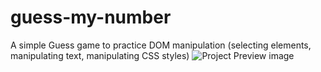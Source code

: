 # guess-my-number
A simple Guess game to practice DOM manipulation (selecting elements, manipulating text, manipulating CSS styles)
![Project Preview image](./preview.png)

